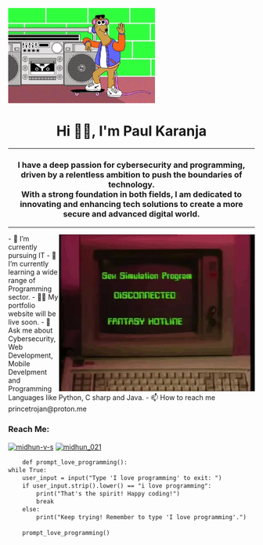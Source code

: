 
<img align="center" alt="Coding" width="300" src="giphy2.gif">
<h1 align="center" > Hi 👋🏿, I'm Paul Karanja</h1>
        <hr/><h3 align="center" >I have a deep passion for cybersecurity and programming, driven by a relentless ambition to push the boundaries of technology. <br/>
          With a strong foundation in both fields, I am dedicated to innovating and enhancing tech solutions to create a more secure and advanced digital world.</h3><hr/>
        <img align="right" alt="Coding" width="400" src="giphy.gif">
        - 🔭 I’m currently pursuing IT
        - 🌱 I’m currently learning a wide range of Programming sector.
        - 👨‍💻 My portfolio website will be live soon.
        - 💬 Ask me about Cybersecurity, Web Development, Mobile Develpment and Programming Languages like Python, C sharp and Java.
        - 📫 How to reach me princetrojan@proton.me 
        <h3 align="left">Reach Me:</h3> 
        <p align="left">
        <a href="https://www.linkedin.com/in/victor-paul/" target="blank"><img align="center" src="https://raw.githubusercontent.com/rahuldkjain/github-profile-readme-generator/master/src/images/icons/Social/linked-in-alt.svg" alt="midhun-v-s" height="30" width="40" /></a>
        <a href="https://www.instagram.com/princedelatrojan/" target="blank"><img align="center" src="https://raw.githubusercontent.com/rahuldkjain/github-profile-readme-generator/master/src/images/icons/Social/instagram.svg" alt="midhun_021" height="30" width="40" /></a> 
        </p>

        def prompt_love_programming():
    while True:
        user_input = input("Type 'I love programming' to exit: ")
        if user_input.strip().lower() == "i love programming":
            print("That's the spirit! Happy coding!")
            break
        else:
            print("Keep trying! Remember to type 'I love programming'.")

        prompt_love_programming()
